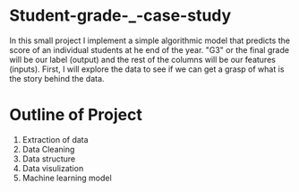 # Student-grade-_-case-study
In this small project I implement a simple algorithmic model that predicts the score of an individual students at he end of the year. "G3" or the final grade will be our label (output) and the rest of the columns will be our features (inputs). First, I will explore the data to see if we can get a grasp of what is the story behind the data.

# Outline of Project
1. Extraction of data
2. Data Cleaning
3. Data structure
4. Data visulization
5. Machine learning model
